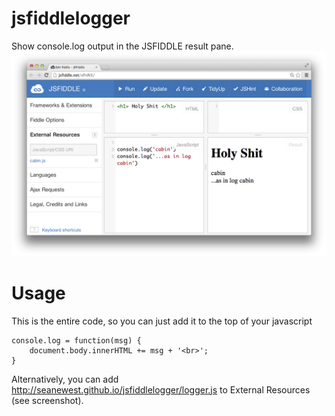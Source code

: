 jsfiddlelogger
=============

Show console.log output in the JSFIDDLE result pane.
![](./screen_shot.png)

Usage
=============

This is the entire code, so you can just add it to the top of your javascript
```
console.log = function(msg) { 
    document.body.innerHTML += msg + '<br>'; 
}
```

Alternatively, you can add http://seanewest.github.io/jsfiddlelogger/logger.js to External Resources (see screenshot).


